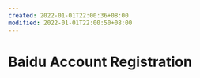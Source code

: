 ```yaml
---
created: 2022-01-01T22:00:36+08:00
modified: 2022-01-01T22:00:50+08:00
---
```


# Baidu Account Registration

